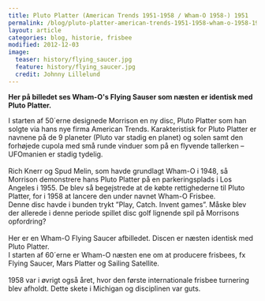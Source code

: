 ```yaml
---
title: Pluto Platter (American Trends 1951-1958 / Wham-O 1958-) 1951
permalink: /blog/pluto-platter-american-trends-1951-1958-wham-o-1958-1951
layout: article
categories: blog, historie, frisbee
modified: 2012-12-03
image:
  teaser: history/flying_saucer.jpg
  feature: history/flying_saucer.jpg
  credit: Johnny Lillelund
---
```


<p><strong>Her på billedet ses Wham-O's Flying Sauser som næsten er identisk med Pluto Platter.</strong></p><p>I starten af 50´erne designede Morrison en ny disc, Pluto Platter som han solgte via hans nye firma American Trends. Karakteristisk for Pluto Platter er navnene på de 9 planeter (Pluto var stadig en planet) og solen samt den forhøjede cupola med små runde vinduer som på en flyvende tallerken – UFOmanien er stadig tydelig.<br /><br />Rich Knerr og Spud Melin, som havde grundlagt Wham-O i 1948, så Morrison demonstrere hans Pluto Platter på en parkeringsplads i Los Angeles i 1955. De blev så begejstrede at de købte rettighederne til Pluto Platter, for i 1958 at lancere den under navnet Wham-O Frisbee. <br />Denne disc havde i bunden trykt ”Play, Catch. Invent games”. Måske blev der allerede i denne periode spillet disc golf lignende spil på Morrisons opfordring? <br /><br />Her er en Wham-O Flying Saucer afbilledet. Discen er næsten identisk med Pluto Platter.<br />I starten af 60´erne er Wham-O næsten ene om at producere frisbees, fx Flying Saucer, Mars Platter og Sailing Satellite.<br /><br />1958 var i øvrigt også året, hvor den første internationale frisbee turnering blev afholdt. Dette skete i Michigan og disciplinen var guts.</p>